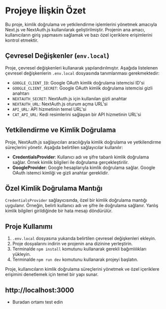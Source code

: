 # Projeye İlişkin Özet

Bu proje, kimlik doğrulama ve yetkilendirme işlemlerini yönetmek amacıyla Next.js ve NextAuth.js kullanılarak geliştirilmiştir. Projenin ana amacı, kullanıcıların giriş yapmasını sağlamak ve bazı özel içeriklere erişimlerini kontrol etmektir.

## Çevresel Değişkenler (`env.local`)

Proje, çevresel değişkenleri kullanarak yapılandırılmıştır. Aşağıda listelenen çevresel değişkenlerin `.env.local` dosyasında tanımlanması gerekmektedir:

- `GOOGLE_CLIENT_ID`: Google OAuth kimlik doğrulama istemcisi ID'si
- `GOOGLE_CLIENT_SECRET`: Google OAuth kimlik doğrulama istemcisi gizli anahtarı
- `NEXTAUTH_SECRET`: NextAuth.js için kullanılan gizli anahtar
- `NEXTAUTH_URL`: NextAuth.js oturum açma URL'si
- `API_URL`: API hizmetinin temel URL'si
- `CAT_API_URL`: Kedi resimlerini sağlayan bir API hizmetinin URL'si

## Yetkilendirme ve Kimlik Doğrulama

Proje, NextAuth.js sağlayıcıları aracılığıyla kimlik doğrulama ve yetkilendirme süreçlerini yönetir. Aşağıda belirtilen sağlayıcılar kullanılır:

- **CredentialsProvider**: Kullanıcı adı ve şifre tabanlı kimlik doğrulama sağlar. Örnek kimlik bilgileri ile doğrulama gerçekleştirilir.
- **GoogleProvider**: Google hesaplarıyla kimlik doğrulama sağlar. Google OAuth istemci kimliği ve gizli anahtar gereklidir.

## Özel Kimlik Doğrulama Mantığı

`CredentialsProvider` sağlayıcısında, özel bir kimlik doğrulama mantığı uygulanır. Örneğin, belirli kullanıcı adı ve şifre ile doğrulama sağlanır. Yanlış kimlik bilgileri girildiğinde bir hata mesajı döndürülür.

## Proje Kullanımı

1. `.env.local` dosyasına yukarıda belirtilen çevresel değişkenleri ekleyin.
2. Proje dosyalarını indirin ve projenin ana dizinine yerleştirin.
3. Terminalde `npm install` komutunu kullanarak gerekli bağımlılıkları yükleyin.
4. Terminalde `npm run dev` komutunu kullanarak projeyi başlatın.

Proje, kullanıcıların kimlik doğrulama süreçlerini yönetmek ve özel içeriklere erişimini denetlemek için temel bir yapı sunar.

## http://localhost:3000 

- Buradan ortamı test edin